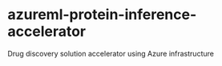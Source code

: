 # azureml-protein-inference-accelerator
Drug discovery solution accelerator using Azure infrastructure
